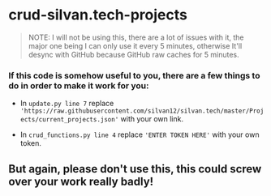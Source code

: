 # crud-silvan.tech-projects

> NOTE: I will not be using this, there are a lot of issues with it, the major one being 
I can only use it every 5 minutes, otherwise It'll desync with GitHub because GitHub raw
caches for 5 minutes. 

### If this code is somehow useful to you, there are a few things to do in order to make it work for you:
- In ```update.py line 7``` replace ```'https://raw.githubusercontent.com/silvan12/silvan.tech/master/Projects/current_projects.json'``` with your own link.

- In ```crud_functions.py line 4``` replace ```'ENTER TOKEN HERE'``` with your own token.

## But again, please don't use this, this could screw over your work really badly!
